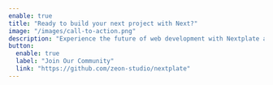 ```yaml
---
enable: true
title: "Ready to build your next project with Next?"
image: "/images/call-to-action.png"
description: "Experience the future of web development with Nextplate and Next. Build lightning-fast static sites with ease and flexibility."
button:
  enable: true
  label: "Join Our Community"
  link: "https://github.com/zeon-studio/nextplate"
---
```

